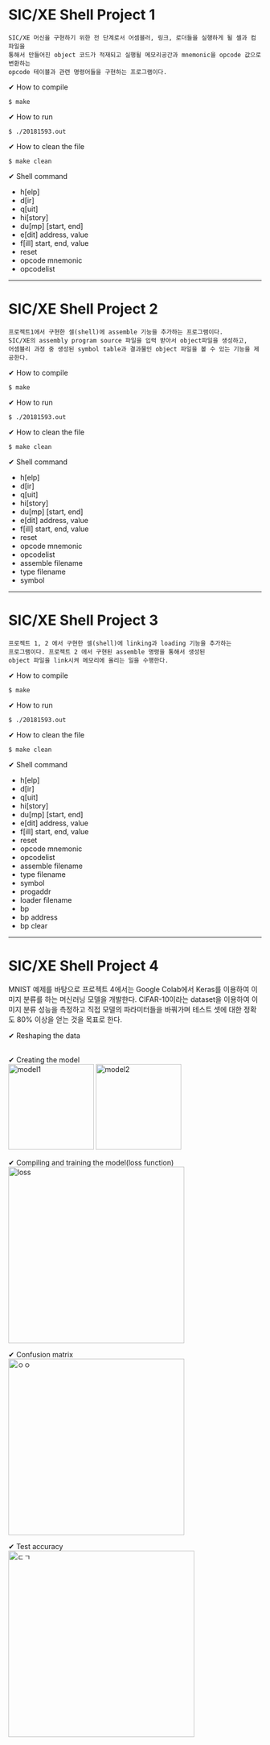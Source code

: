 # SIC/XE Shell Project 1

	SIC/XE 머신을 구현하기 위한 전 단계로서 어셈블러, 링크, 로더들을 실행하게 될 셸과 컴파일을 
	통해서 만들어진 object 코드가 적재되고 실행될 메모리공간과 mnemonic을 opcode 값으로 변환하는
	opcode 테이블과 관련 명령어들을 구현하는 프로그램이다.

&#10004; How to compile

	$ make

&#10004; How to run

	$ ./20181593.out

&#10004; How to clean the file

	$ make clean

&#10004; Shell command

- h[elp] 
- d[ir] 
- q[uit] 
- hi[story] 
- du[mp] [start, end] 
- e[dit] address, value 
- f[ill] start, end, value 	
- reset 
- opcode mnemonic 
- opcodelist 

-------------------

# SIC/XE Shell Project 2

	프로젝트1에서 구현한 셀(shell)에 assemble 기능을 추가하는 프로그램이다. 
	SIC/XE의 assembly program source 파일을 입력 받아서 object파일을 생성하고, 
	어셈블리 과정 중 생성된 symbol table과 결과물인 object 파일을 볼 수 있는 기능을 제공한다.

&#10004; How to compile

	$ make

&#10004; How to run

	$ ./20181593.out

&#10004; How to clean the file

	$ make clean

&#10004; Shell command

- h[elp] 
- d[ir] 
- q[uit] 
- hi[story] 
- du[mp] [start, end] 
- e[dit] address, value 
- f[ill] start, end, value 	
- reset 
- opcode mnemonic 
- opcodelist 
- assemble filename
- type filename
- symbol

------------------------------
# SIC/XE Shell Project 3

	프로젝트 1, 2 에서 구현한 셀(shell)에 linking과 loading 기능을 추가하는 
	프로그램이다. 프로젝트 2 에서 구현된 assemble 명령을 통해서 생성된 
	object 파일을 link시켜 메모리에 올리는 일을 수행한다. 

&#10004; How to compile

	$ make

&#10004; How to run

	$ ./20181593.out

&#10004; How to clean the file

	$ make clean

&#10004; Shell command

- h[elp] 
- d[ir] 
- q[uit] 
- hi[story] 
- du[mp] [start, end] 
- e[dit] address, value 
- f[ill] start, end, value 	
- reset 
- opcode mnemonic 
- opcodelist 
- assemble filename
- type filename
- symbol
- progaddr
- loader filename
- bp 
- bp address
- bp clear

---------------------------------

# SIC/XE Shell Project 4
  MNIST 예제를 바탕으로 프로젝트 4에서는 Google Colab에서 Keras를 이용하여 이미지 분류를 하는 머신러닝 모델을 개발한다.
  CIFAR-10이라는 dataset을 이용하여 이미지 분류 성능을 측정하고 직접 모델의 파라미터들을 바꿔가며 테스트 셋에 대한 
  정확도 80% 이상을 얻는 것을 목표로 한다.
	
&#10004; Reshaping the data<br><br>

&#10004; Creating the model<br>
<img width="170" alt="model1" src="https://user-images.githubusercontent.com/78426705/126148793-c7fbaec4-c409-445f-8ea6-2f9b869d7d70.png">
<img width="170" alt="model2" src="https://user-images.githubusercontent.com/78426705/126148847-a91dbd2e-bc2e-4960-963b-d9ddf2b3c680.png"><br>

&#10004; Compiling and training the model(loss function)<br>
<img width="350" alt="loss" src="https://user-images.githubusercontent.com/78426705/126148843-42147d18-dad1-431d-86ff-3602cf3815b4.png"><br>

&#10004; Confusion matrix<br>
<img width="350" alt="ㅇㅇ" src="https://user-images.githubusercontent.com/78426705/126148787-0b7c54ef-d9dc-46b6-90f4-379858523de3.png"><br>

&#10004; Test accuracy<br>
<img width="370" alt="ㄷㄱ" src="https://user-images.githubusercontent.com/78426705/126148791-9a2ec1f7-3d04-4e63-a06c-012278460e85.png"><br>

